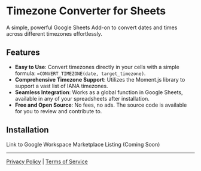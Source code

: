 
# Timezone Converter for Sheets

A simple, powerful Google Sheets Add-on to convert dates and times across different timezones effortlessly.

## Features

- **Easy to Use**: Convert timezones directly in your cells with a simple formula: `=CONVERT_TIMEZONE(date, target_timezone)`.
- **Comprehensive Timezone Support**: Utilizes the Moment.js library to support a vast list of IANA timezones.
- **Seamless Integration**: Works as a global function in Google Sheets, available in any of your spreadsheets after installation.
- **Free and Open Source**: No fees, no ads. The source code is available for you to review and contribute to.

## Installation

Link to Google Workspace Marketplace Listing (Coming Soon)

---

[Privacy Policy](privacy.md) | [Terms of Service](terms.md)
